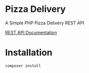 # Pizza Delivery
A Simple PHP Pizza Delivery REST API

<a href="https://github.com/sim-swapper/pizza-delivery/wiki/Documentation">REST API Documentation</a>

# Installation
```
composer install
```

